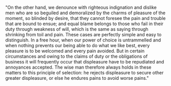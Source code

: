 "On the other hand, we denounce with righteous indignation and dislike men who are so beguiled and demoralized by the
charms of pleasure of the moment, so blinded by desire, that they cannot foresee the pain and trouble that are bound
to ensue; and equal blame belongs to those who fail in their duty through weakness of will, which is the same as
saying through shrinking from toil and pain. These cases are perfectly simple and easy to distinguish. In a free
hour, when our power of choice is untrammelled and when nothing prevents our being able to do what we like best,
every pleasure is to be welcomed and every pain avoided. But in certain circumstances and owing to the claims of duty
or the obligations of business it will frequently occur that displeasure have to be repudiated and annoyances accepted.
The wise man therefore always holds in these matters to this principle of selection: he rejects displeasure to secure
other greater displeasure, or else he endures pains to avoid worse pains."